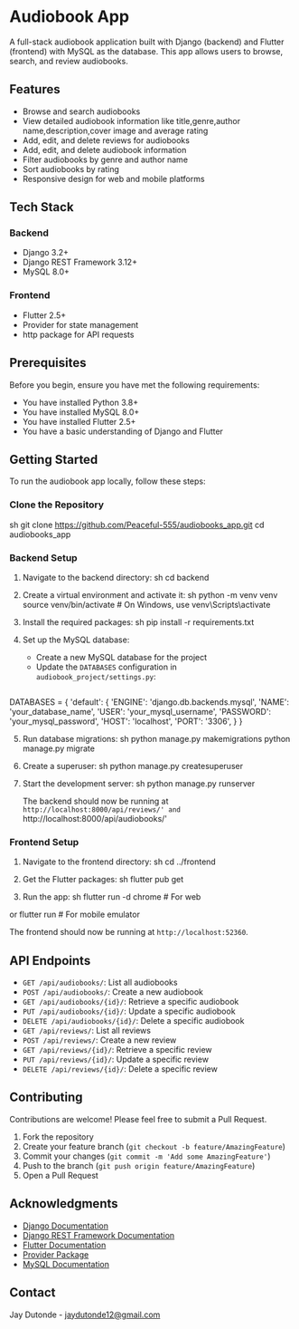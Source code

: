 # Audiobook App

A full-stack audiobook application built with Django (backend) and Flutter (frontend) with MySQL as the database. This app allows users to browse, search, and review audiobooks.

## Features

- Browse and search audiobooks
- View detailed audiobook information like title,genre,author name,description,cover image and average rating 
- Add, edit, and delete reviews for audiobooks
- Add, edit, and delete audiobook information
- Filter audiobooks by genre and author name
- Sort audiobooks by rating
- Responsive design for web and mobile platforms

## Tech Stack

### Backend
- Django 3.2+
- Django REST Framework 3.12+
- MySQL 8.0+

### Frontend
- Flutter 2.5+
- Provider for state management
- http package for API requests

## Prerequisites

Before you begin, ensure you have met the following requirements:

- You have installed Python 3.8+
- You have installed MySQL 8.0+
- You have installed Flutter 2.5+
- You have a basic understanding of Django and Flutter

## Getting Started

To run the audiobook app locally, follow these steps:

### Clone the Repository
sh
git clone https://github.com/Peaceful-555/audiobooks_app.git
cd audiobooks_app


### Backend Setup

1. Navigate to the backend directory:
sh
cd backend


2. Create a virtual environment and activate it:
sh
python -m venv venv
source venv/bin/activate  # On Windows, use venv\Scripts\activate


3. Install the required packages:
sh
pip install -r requirements.txt


4. Set up the MySQL database:
   - Create a new MySQL database for the project
   - Update the `DATABASES` configuration in `audiobook_project/settings.py`:
     ```
DATABASES = {
'default': {
'ENGINE': 'django.db.backends.mysql',
'NAME': 'your_database_name',
'USER': 'your_mysql_username',
'PASSWORD': 'your_mysql_password',
'HOST': 'localhost',
'PORT': '3306',
}
}


5. Run database migrations:
sh
python manage.py makemigrations
python manage.py migrate


6. Create a superuser:
sh
python manage.py createsuperuser


7. Start the development server:
sh
python manage.py runserver


   The backend should now be running at `http://localhost:8000/api/reviews/' and `http://localhost:8000/api/audiobooks/'

### Frontend Setup

1. Navigate to the frontend directory:
sh
cd ../frontend


2. Get the Flutter packages:
sh
flutter pub get


3. Run the app:
sh
flutter run -d chrome  # For web

or
flutter run  # For mobile emulator


   The frontend should now be running at `http://localhost:52360`.

## API Endpoints

- `GET /api/audiobooks/`: List all audiobooks
- `POST /api/audiobooks/`: Create a new audiobook
- `GET /api/audiobooks/{id}/`: Retrieve a specific audiobook
- `PUT /api/audiobooks/{id}/`: Update a specific audiobook
- `DELETE /api/audiobooks/{id}/`: Delete a specific audiobook
- `GET /api/reviews/`: List all reviews
- `POST /api/reviews/`: Create a new review
- `GET /api/reviews/{id}/`: Retrieve a specific review
- `PUT /api/reviews/{id}/`: Update a specific review
- `DELETE /api/reviews/{id}/`: Delete a specific review

## Contributing

Contributions are welcome! Please feel free to submit a Pull Request.

1. Fork the repository
2. Create your feature branch (`git checkout -b feature/AmazingFeature`)
3. Commit your changes (`git commit -m 'Add some AmazingFeature'`)
4. Push to the branch (`git push origin feature/AmazingFeature`)
5. Open a Pull Request


## Acknowledgments

- [Django Documentation](https://docs.djangoproject.com/)
- [Django REST Framework Documentation](https://www.django-rest-framework.org/)
- [Flutter Documentation](https://flutter.dev/docs)
- [Provider Package](https://pub.dev/packages/provider)
- [MySQL Documentation](https://dev.mysql.com/doc/)

## Contact

Jay Dutonde - jaydutonde12@gmail.com
